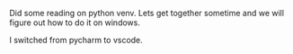 Did some reading on python venv.
Lets get together sometime and we will figure out how to do it on windows.

I switched from pycharm to vscode. 
